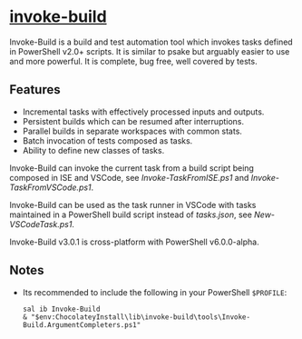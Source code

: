 # [invoke-build](https://chocolatey.org/packages/invoke-build)

Invoke-Build is a build and test automation tool which invokes tasks defined in PowerShell v2.0+ scripts. It is similar to psake but arguably easier to use and more powerful. It is complete, bug free, well covered by tests.

## Features

- Incremental tasks with effectively processed inputs and outputs.
- Persistent builds which can be resumed after interruptions.
- Parallel builds in separate workspaces with common stats.
- Batch invocation of tests composed as tasks.
- Ability to define new classes of tasks.

Invoke-Build can invoke the current task from a build script being composed in ISE and VSCode, see *Invoke-TaskFromISE.ps1* and *Invoke-TaskFromVSCode.ps1*.

Invoke-Build can be used as the task runner in VSCode with tasks maintained in a PowerShell build script instead of *tasks.json*, see *New-VSCodeTask.ps1*.

Invoke-Build v3.0.1 is cross-platform with PowerShell v6.0.0-alpha.

## Notes

- Its recommended to include the following in your PowerShell `$PROFILE`:
    ```
    sal ib Invoke-Build
    & "$env:ChocolateyInstall\lib\invoke-build\tools\Invoke-Build.ArgumentCompleters.ps1"
    ```